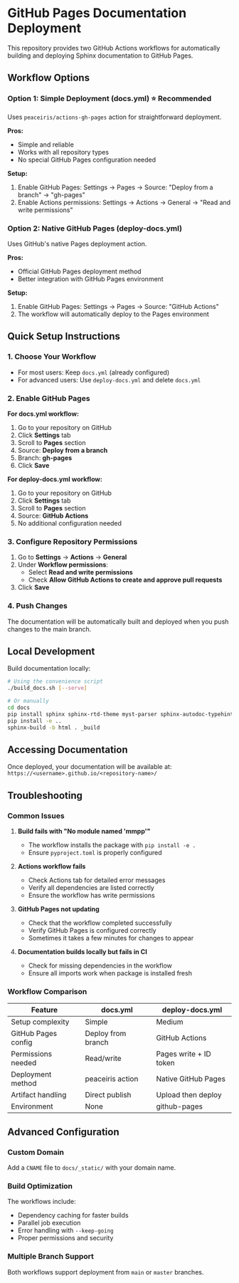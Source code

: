 # GitHub Pages Documentation Deployment

This repository provides two GitHub Actions workflows for automatically building and deploying Sphinx documentation to GitHub Pages.

## Workflow Options

### Option 1: Simple Deployment (docs.yml) ⭐ Recommended
Uses `peaceiris/actions-gh-pages` action for straightforward deployment.

**Pros:**
- Simple and reliable
- Works with all repository types
- No special GitHub Pages configuration needed

**Setup:**
1. Enable GitHub Pages: Settings → Pages → Source: "Deploy from a branch" → "gh-pages"
2. Enable Actions permissions: Settings → Actions → General → "Read and write permissions"

### Option 2: Native GitHub Pages (deploy-docs.yml) 
Uses GitHub's native Pages deployment action.

**Pros:**
- Official GitHub Pages deployment method
- Better integration with GitHub Pages environment

**Setup:**
1. Enable GitHub Pages: Settings → Pages → Source: "GitHub Actions"
2. The workflow will automatically deploy to the Pages environment

## Quick Setup Instructions

### 1. Choose Your Workflow
- For most users: Keep `docs.yml` (already configured)
- For advanced users: Use `deploy-docs.yml` and delete `docs.yml`

### 2. Enable GitHub Pages

**For docs.yml workflow:**
1. Go to your repository on GitHub
2. Click **Settings** tab
3. Scroll to **Pages** section
4. Source: **Deploy from a branch**
5. Branch: **gh-pages**
6. Click **Save**

**For deploy-docs.yml workflow:**
1. Go to your repository on GitHub  
2. Click **Settings** tab
3. Scroll to **Pages** section
4. Source: **GitHub Actions**
5. No additional configuration needed

### 3. Configure Repository Permissions

1. Go to **Settings** → **Actions** → **General**
2. Under **Workflow permissions**:
   - Select **Read and write permissions**
   - Check **Allow GitHub Actions to create and approve pull requests**
3. Click **Save**

### 4. Push Changes

The documentation will be automatically built and deployed when you push changes to the main branch.

## Local Development

Build documentation locally:

```bash
# Using the convenience script
./build_docs.sh [--serve]

# Or manually
cd docs
pip install sphinx sphinx-rtd-theme myst-parser sphinx-autodoc-typehints
pip install -e ..
sphinx-build -b html . _build
```

## Accessing Documentation

Once deployed, your documentation will be available at:
`https://<username>.github.io/<repository-name>/`

## Troubleshooting

### Common Issues

1. **Build fails with "No module named 'mmpp'"**
   - The workflow installs the package with `pip install -e .`
   - Ensure `pyproject.toml` is properly configured

2. **Actions workflow fails**
   - Check Actions tab for detailed error messages
   - Verify all dependencies are listed correctly
   - Ensure the workflow has write permissions

3. **GitHub Pages not updating**
   - Check that the workflow completed successfully
   - Verify GitHub Pages is configured correctly
   - Sometimes it takes a few minutes for changes to appear

4. **Documentation builds locally but fails in CI**
   - Check for missing dependencies in the workflow
   - Ensure all imports work when package is installed fresh

### Workflow Comparison

| Feature | docs.yml | deploy-docs.yml |
|---------|----------|-----------------|
| Setup complexity | Simple | Medium |
| GitHub Pages config | Deploy from branch | GitHub Actions |
| Permissions needed | Read/write | Pages write + ID token |
| Deployment method | peaceiris action | Native GitHub Pages |
| Artifact handling | Direct publish | Upload then deploy |
| Environment | None | github-pages |

## Advanced Configuration

### Custom Domain
Add a `CNAME` file to `docs/_static/` with your domain name.

### Build Optimization
The workflows include:
- Dependency caching for faster builds
- Parallel job execution
- Error handling with `--keep-going`
- Proper permissions and security

### Multiple Branch Support
Both workflows support deployment from `main` or `master` branches.
